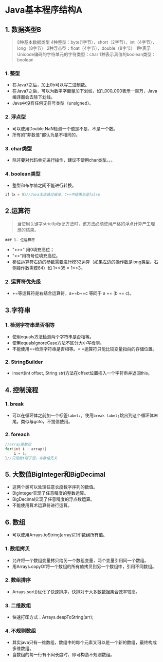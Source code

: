 # Java基本程序结构A
## 1. 数据类型B
> 8种基本数据类型
	4种整型：byte(1字节），short（2字节），int（4字节），long（8字节）
	2种浮点型：float（4字节），double（8字节）
	1种表示Unicode编码的字符单元的字符类型：char
	1种表示真值的boolean类型：boolean

### 1. 整型
- 在Java7之后，加上0b可以写二进制数。
- 在Java7之后，可以为数字字面量加下划线，如1_000_000表示一百万，Java编译器会去除下划线。
- Java中没有任何无符号类型（unsigned）。
### 2. 浮点型
- 可以使用Double.NaN检测一个值是不是，不是一个数。
- 所有的“非数值”都认为是不相同的。
### 3. char类型
- 除非要对代码单元进行操作，建议不使用char类型。。。
### 4. boolean类型
- 整型和布尔值之间不能进行转换。
```java
if（x = 0)//Java无法通过编译，C++中结果总是false
```
## 2.运算符
> 当使用关键字strictfp标记方法时，该方法必须使用严格的浮点计算产生理想的结果。

	### 1. 位运算符
- ">>>" 用0填充高位；
- ">>"用符号位填充高位。
- 移位运算符右边的参数需要进行模32运算（如果左边的操作数是long类型，右侧操作数需模64）如 1<<35 = 1<<3。
### 2. 运算符优先级
- +=等运算符是右结合运算符，a+=b+=c 等同于 a += (b += c)。
## 3.字符串
### 1. 检测字符串是否相等
- 使用equals方法检测两个字符串是否相等。
- 使用equalsIgnoreCase方法不区分大小写检测。
- 不能使用==检测字符串是否相等。= =运算符只能比较变量指向的存储位置。
### 2. StringBuilder
- insert(int offset, String str)方法在offset位置插入一个字符串并返回this。
## 4. 控制流程
### 1. break
- 可以在循环体之前加一个标签`label:`，使用`break label;`跳出到这个循环体末尾。类似与goto，不提倡使用。
### 2. foreach
```java
//array是数组
for(int i : array){
	i = 1;
}//只是给i赋了值，与数组无关
```
## 5. 大数值BigInteger和BigDecimal
- 这两个类可以处理任意长度数字序列的数值。
- BigInteger实现了任意精度的整数运算。
- BigDecimal实现了任意精度的浮点数运算。
- 不能使用算术运算符进行运算。
## 6. 数组
- 可以使用Arrays.toString(array)打印数组所有值。
### 1. 数组拷贝
- 允许将一个数组变量拷贝给另一个数组变量，两个变量引用同一个数组。
- 用Arrays.copyOf将一个数组的所有值拷贝到另一个数组中，引用不同数组。
### 2. 数组排序
- Arrays.sort()优化了快速排序，快排对于大多数数据集合效率较高。
### 3. 二维数组
- 快速打印方式：Arrays.deepToString(arr);
### 4. 不规则数组
- 其实java只有一维数组，数组中的每个元素又可以是一个新的数组，最终构成多维数组。
- 当数组的每一行有不同长度时，即可构造不规则数组。